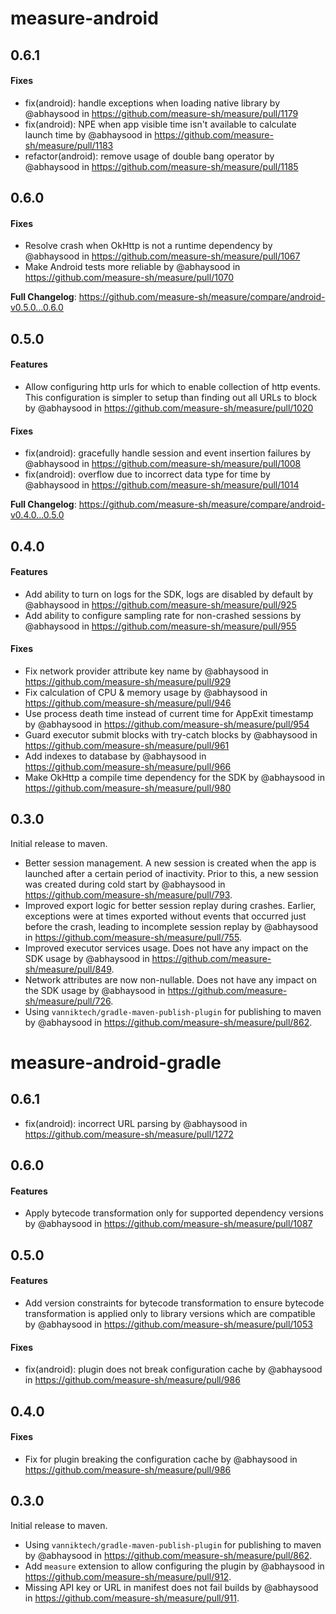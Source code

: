 # measure-android

## 0.6.1
#### Fixes

* fix(android): handle exceptions when loading native library by @abhaysood in https://github.com/measure-sh/measure/pull/1179
* fix(android): NPE when app visible time isn't available to calculate launch time by @abhaysood in https://github.com/measure-sh/measure/pull/1183
* refactor(android): remove usage of double bang operator by @abhaysood in https://github.com/measure-sh/measure/pull/1185 

## 0.6.0
#### Fixes

* Resolve crash when OkHttp is not a runtime dependency by @abhaysood in https://github.com/measure-sh/measure/pull/1067
* Make Android tests more reliable by @abhaysood in https://github.com/measure-sh/measure/pull/1070

**Full Changelog**: https://github.com/measure-sh/measure/compare/android-v0.5.0...0.6.0

## 0.5.0
#### Features
* Allow configuring http urls for which to enable collection of http events. This configuration is simpler to setup 
than finding out all URLs to block by @abhaysood in https://github.com/measure-sh/measure/pull/1020

#### Fixes
* fix(android): gracefully handle session and event insertion failures by @abhaysood in https://github.com/measure-sh/measure/pull/1008
* fix(android): overflow due to incorrect data type for time by @abhaysood in https://github.com/measure-sh/measure/pull/1014

**Full Changelog**: https://github.com/measure-sh/measure/compare/android-v0.4.0...0.5.0

## 0.4.0
#### Features
* Add ability to turn on logs for the SDK, logs are disabled by default by @abhaysood in https://github.com/measure-sh/measure/pull/925
* Add ability to configure sampling rate for non-crashed sessions by @abhaysood in https://github.com/measure-sh/measure/pull/955

#### Fixes
* Fix network provider attribute key name by @abhaysood in https://github.com/measure-sh/measure/pull/929
* Fix calculation of CPU & memory usage by @abhaysood in https://github.com/measure-sh/measure/pull/946
* Use process death time instead of current time for AppExit timestamp by @abhaysood in https://github.com/measure-sh/measure/pull/954
* Guard executor submit blocks with try-catch blocks by @abhaysood in https://github.com/measure-sh/measure/pull/961
* Add indexes to database by @abhaysood in https://github.com/measure-sh/measure/pull/966
* Make OkHttp a compile time dependency for the SDK by @abhaysood in https://github.com/measure-sh/measure/pull/980

## 0.3.0

Initial release to maven.

* Better session management. A new session is created when the app is launched after a certain
  period of inactivity. Prior to this, a new session was created during cold start by @abhaysood in https://github.com/measure-sh/measure/pull/793.
* Improved export logic for better session replay during crashes. Earlier, exceptions were at times
  exported without events that occurred just before the crash, leading to incomplete session replay by @abhaysood in https://github.com/measure-sh/measure/pull/755.
* Improved executor services usage. Does not have any impact on the SDK usage by @abhaysood in https://github.com/measure-sh/measure/pull/849.
* Network attributes are now non-nullable. Does not have any impact on the SDK usage by @abhaysood in https://github.com/measure-sh/measure/pull/726.
* Using `vanniktech/gradle-maven-publish-plugin` for publishing to maven by @abhaysood in https://github.com/measure-sh/measure/pull/862.

# measure-android-gradle

## 0.6.1
* fix(android): incorrect URL parsing by @abhaysood in https://github.com/measure-sh/measure/pull/1272

## 0.6.0
#### Features

* Apply bytecode transformation only for supported dependency versions by @abhaysood in https://github.com/measure-sh/measure/pull/1087

## 0.5.0
#### Features
* Add version constraints for bytecode transformation to ensure bytecode transformation is applied only to library
  versions which are compatible by @abhaysood in https://github.com/measure-sh/measure/pull/1053

#### Fixes
* fix(android): plugin does not break configuration cache by @abhaysood in https://github.com/measure-sh/measure/pull/986

## 0.4.0
#### Fixes
* Fix for plugin breaking the configuration cache by @abhaysood in https://github.com/measure-sh/measure/pull/986

## 0.3.0

Initial release to maven.

* Using `vanniktech/gradle-maven-publish-plugin` for publishing to maven by @abhaysood in https://github.com/measure-sh/measure/pull/862.
* Add `measure` extension to allow configuring the plugin by @abhaysood in https://github.com/measure-sh/measure/pull/912.
* Missing API key or URL in manifest does not fail builds by @abhaysood in https://github.com/measure-sh/measure/pull/911.

